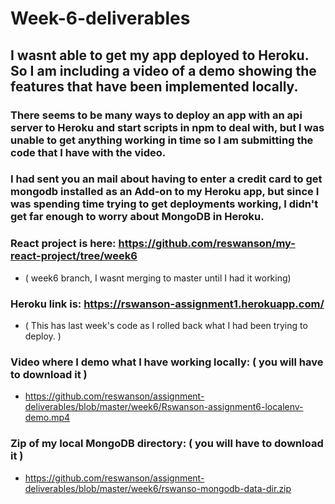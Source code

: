 # Week-6-deliverables


## I wasnt able to get my app deployed to Heroku. So I am including a video of a demo showing the features that have been implemented locally.

### There seems to be many ways to deploy an app with an api server to Heroku and start scripts in npm to deal with, but I was unable to get anything working in time so I am submitting the code that I have with the video.



### I had sent you an mail about having to enter a credit card to get mongodb installed as an Add-on to my Heroku app, but since I was spending time trying to get deployments working, I didn't get far enough to worry about MongoDB in Heroku.



### React project is here: https://github.com/reswanson/my-react-project/tree/week6         
- ( week6 branch, I wasnt merging to master until I had it working)
     
### Heroku link is: https://rswanson-assignment1.herokuapp.com/ 
- ( This has last week's code as I rolled back what I had been trying to deploy. )
  
### Video where I demo what I have working locally: ( you will have to download it )
- https://github.com/reswanson/assignment-deliverables/blob/master/week6/Rswanson-assignment6-localenv-demo.mp4
  
### Zip of my local MongoDB directory:   ( you will have to download it )
- https://github.com/reswanson/assignment-deliverables/blob/master/week6/rswanso-mongodb-data-dir.zip  



